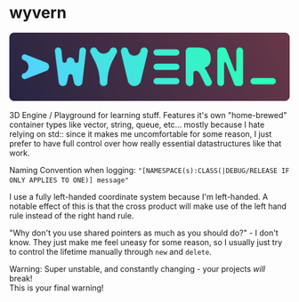 # wyvern

![](https://github.com/kryzp/wyvern/blob/master/images/logo.png)

3D Engine / Playground for learning stuff. Features it's own "home-brewed" container types like vector, string, queue, etc... mostly because I hate relying on std:: since it makes me uncomfortable for some reason, I just prefer to have full control over how really essential datastructures like that work.

Naming Convention when logging: ```"[NAMESPACE(s):CLASS(|DEBUG/RELEASE IF ONLY APPLIES TO ONE)] message"```  

I use a fully left-handed coordinate system because I'm left-handed. A notable effect of this is that the cross product will make use of the left hand rule instead of the right hand rule.  

"Why don't you use shared pointers as much as you should do?" - I don't know. They just make me feel uneasy for some reason, so I usually just try to control the lifetime manually through ``new`` and ``delete``.

Warning: Super unstable, and constantly changing - your projects *will* break!  
This is your final warning!
